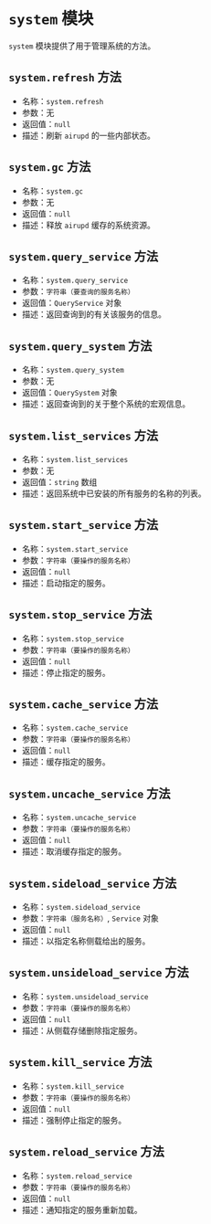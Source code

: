 # `system` 模块
`system` 模块提供了用于管理系统的方法。

## `system.refresh` 方法
- 名称：`system.refresh`
- 参数：无
- 返回值：`null`
- 描述：刷新 `airupd` 的一些内部状态。

## `system.gc` 方法
- 名称：`system.gc`
- 参数：无
- 返回值：`null`
- 描述：释放 `airupd` 缓存的系统资源。

## `system.query_service` 方法
- 名称：`system.query_service`
- 参数：`字符串（要查询的服务名称）`
- 返回值：`QueryService` 对象
- 描述：返回查询到的有关该服务的信息。

## `system.query_system` 方法
- 名称：`system.query_system`
- 参数：无
- 返回值：`QuerySystem` 对象
- 描述：返回查询到的关于整个系统的宏观信息。

## `system.list_services` 方法
- 名称：`system.list_services`
- 参数：无
- 返回值：`string` 数组
- 描述：返回系统中已安装的所有服务的名称的列表。

## `system.start_service` 方法
- 名称：`system.start_service`
- 参数：`字符串（要操作的服务名称）`
- 返回值：`null`
- 描述：启动指定的服务。

## `system.stop_service` 方法
- 名称：`system.stop_service`
- 参数：`字符串（要操作的服务名称）`
- 返回值：`null`
- 描述：停止指定的服务。

## `system.cache_service` 方法
- 名称：`system.cache_service`
- 参数：`字符串（要操作的服务名称）`
- 返回值：`null`
- 描述：缓存指定的服务。

## `system.uncache_service` 方法
- 名称：`system.uncache_service`
- 参数：`字符串（要操作的服务名称）`
- 返回值：`null`
- 描述：取消缓存指定的服务。

## `system.sideload_service` 方法
- 名称：`system.sideload_service`
- 参数：`字符串（服务名称）`, `Service` 对象
- 返回值：`null`
- 描述：以指定名称侧载给出的服务。

## `system.unsideload_service` 方法
- 名称：`system.unsideload_service`
- 参数：`字符串（要操作的服务名称）`
- 返回值：`null`
- 描述：从侧载存储删除指定服务。

## `system.kill_service` 方法
- 名称：`system.kill_service`
- 参数：`字符串（要操作的服务名称）`
- 返回值：`null`
- 描述：强制停止指定的服务。

## `system.reload_service` 方法
- 名称：`system.reload_service`
- 参数：`字符串（要操作的服务名称）`
- 返回值：`null`
- 描述：通知指定的服务重新加载。